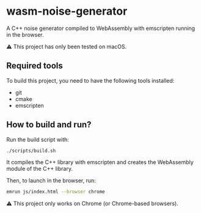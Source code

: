 # wasm-noise-generator
A C++ noise generator compiled to WebAssembly with emscripten running in the browser.

⚠️ This project has only been tested on macOS.

## Required tools

To build this project, you need to have the following tools installed:
- git 
- cmake
- emscripten

## How to build and run?

Run the build script with:

```bash
./scripts/build.sh
```

It compiles the C++ library with emscripten and creates the WebAssembly module of the C++ library.

Then, to launch in the browser, run:

```bash
emrun js/index.html --browser chrome
```

⚠️ This project only works on Chrome (or Chrome-based browsers).

